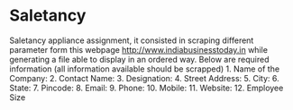 # Saletancy
Saletancy appliance assignment, it consisted in scraping different parameter form this webpage http://www.indiabusinesstoday.in while generating a file able to display in an ordered way. Below are required information (all information available should be scrapped) 1. Name of the Company: 2. Contact Name: 3. Designation: 4. Street Address: 5. City: 6. State: 7. Pincode: 8. Email: 9. Phone: 10. Mobile: 11. Website: 12. Employee Size
